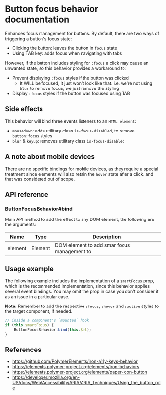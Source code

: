 # Button focus behavior documentation
Enhances focus management for buttons. By default, there are two ways of triggering a button's focus state:

- Clicking the button: leaves the button in `focus` state
- Using TAB key: adds focus when navigating with tabs

However, if the button includes styling for `:focus` a click may cause an unwanted state, so this behavior provides a workaround to:
- Prevent displaying `:focus` styles if the button was clicked
  - It WILL be focused, it just won't look like that. i.e. we're not using `blur` to remove focus, we just remove the styling
- Display `:focus` styles if the button was focused using TAB

## Side effects
This behavior will bind three events listeners to an `HTML element`:
- `mousedown`: adds utilitary class `is-focus-disabled`, to remove `button:focus` styles
- `blur` & `keyup`: removes utilitary class `is-focus-disabled`

## A note about mobile devices
There are no specific bindings for mobile devices, as they require a special treatment since elements will also retain the `hover` state after a click, and that was considered out of scope.

## API reference
### ButtonFocusBehavior#bind
Main API method to add the effect to any DOM element, the following are the arguments:

| Name | Type | Description
| --- | --- | ---
| element | Element | DOM element to add smar focus management to

## Usage example

The following example includes the implementation of a `smartFocus` prop, which is the recommended implementation, since this behavior applies several event bindings. You may omit the prop in case you don't consider it as an issue in a particular case.

**Note:** Remember to add the respective `:focus`, `:hover` and `:active` styles to the target component, if needed.

```javascript
// inside a component's `mounted` hook
if (this.smartFocus) {
    ButtonFocusBehavior.bind(this.$el);
}
```

## References
* https://github.com/PolymerElements/iron-a11y-keys-behavior
* https://elements.polymer-project.org/elements/iron-behaviors
* https://elements.polymer-project.org/elements/paper-icon-button
* https://developer.mozilla.org/en-US/docs/Web/Accessibility/ARIA/ARIA_Techniques/Using_the_button_role